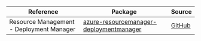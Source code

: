 | Reference | Package | Source |
|---|---|---|
|Resource Management - Deployment Manager|[azure-resourcemanager-deploymentmanager](https://repo1.maven.org/maven2/com/azure/resourcemanager/azure-resourcemanager-deploymentmanager)|[GitHub](https://github.com/Azure/azure-sdk-for-java/blob/main/sdk/deploymentmanager/azure-resourcemanager-deploymentmanager)|
